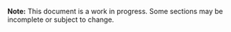 **Note:** This document is a work in progress. Some sections may be incomplete or subject to change.
